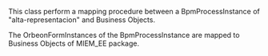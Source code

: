 This class perform a mapping procedure between a BpmProcessInstance of "alta-representacion" and Business Objects.

The OrbeonFormInstances of the BpmProcessInstance are mapped to Business Objects of MIEM_EE package.